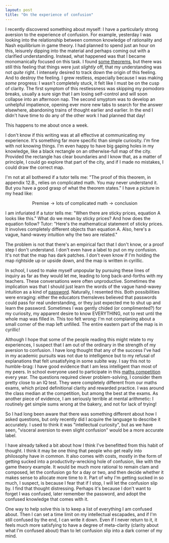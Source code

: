 ```yaml
---
layout: post
title: "On the experience of confusion"
---
```


I recently discovered something about myself: I have a particularly strong aversion to the experience of confusion. For example, yesterday I was looking into the relationship between common knowledge of rationality and Nash equilibrium in game theory. I had planned to spend just an hour on this, leisurely dipping into the material and perhaps coming out with a clarified understanding. Instead, what happened was that I became monomanically focused on this task. I found [some theorems](https://www.jstor.org/stable/pdf/2171725.pdf), but there was still this feeling that things were just _slightly_ off, that my understanding was not _quite_ right. I intensely desired to track down the origin of this feeling. And to destroy the feeling. I grew restless, especially because I was making _some_ progress: I wasn't completely stuck, it felt like I must be on the cusp of clarity. The first symptom of this restlessness was skipping my pomodoro breaks, usually a sure sign that I am losing self-control and will soon collapse into an afternoon nap. The second smyptom was to develop an unhelpful impatience, opening ever more new tabs to search for the answer elsewhere, abandoning trains of thought earlier and earlier. In the end I didn't have time to do any of the other work I had planned that day!

This happens to me about once a week.

I don't know if this writing was at all effective at communicating my experience. It's something far more specific than simple curiosity. I'm fine with not knowing things. I'm even happy to have big gaping holes in my knowledge, like a black rectangle on an otherwise-full map of the city. Provided the rectangle has clear boundaries and I know that, as a matter of principle, I could go explore that part of the city, and if I made no mistakes, I could draw the correct map. 

I'm not at all bothered if a tutor tells me: "The proof of this theorem, in appendix 12.B., relies on complicated math. You may never understand it. But you have a good grasp of what the theorem states." I have a picture in my head like:

$$\text{Premise} \rightarrow \text{lots of complicated math} \rightarrow \text{conclusion}$$

I am infuriated if a tutor tells me: "When there are sticky prices, equation A looks like this." What do we mean by sticky prices? And how does the equation follow? Tutor: "Here's the mathematical statement of sticky prices. It involves completely different objects than equation A. Also, here's a vague, hand-wavey intuition why the two are related."

The problem is not that there's an empirical fact that I don't know, or a proof step I don't understand. I don't even have a label to put on my confusion. It's not that the map has dark patches. I don't even know if I'm holding the map rightside up or upside down, and the map is written in cyrillic.

In school, I used to make myself unpopular by pursuing these lines of inquiry as far as they would let me, leading to long back-and-forths with my teachers. These conversations were often unproductive. Sometimes the implication was that I should just learn the words of the vague hand-wavey intuition as a kind of [password](http://lesswrong.com/lw/iq/guessing_the_teachers_password/). Naturally, I resented this. Both possibilities were enraging: either the educators themsleves believed that passwords could pass for real understanding, or they just expected me to shut up and learn the password. Sometimes I was gently chided (or complimented?) for my curiosity, my apparent desire to know EVERYTHING, not to rest until the whole map was filled in. This too felt wrong: I'm not complaning about a small corner of the map left unfilled. The entire eastern part of the map is in cyrillic!

Although I hope that some of the people reading this might relate to my experiences, I suspect that I am out of the ordinary in the strength of my aversion to confusion. I have long thought that any of the success I've had in my academic pursuits was not due to intelligence but to my refusal of explanations that felt unsatisfying in some sublte way. I say this not to humble-brag: I have good evidence that I am less intelligent than most of my peers. In school everyone used to participate in this [maths competition](https://en.wikipedia.org/wiki/Mathematical_Kangaroo) every year. The questions required clever problem-solving, I consider them pretty close to an IQ test. They were completely different from our maths exams, which prized definitional clarity and rewarded practice. I was around the class median at the competition, but among the best at the exams. As another piece of evidence, I am seriously terrible at mental arithmetic: I routinely get simple sums wrong at the bakery, and not for lack of trying!

So I had long been aware that there was something different about how I asked questions, but only recently did I acquire the language to describe it accurately. I used to think it was "intellectual curiosity", but as we have seen, "visceral aversion to even slight confusion" would be a more accurate label. 

I have already talked a bit about how I think I've benefitted from this habit of thought. I think it may be one thing that people who get really into philosophy have in common. It also comes with costs, mostly in the form of getting sucked into a productivity-wrecking hole of confusion, like with the game theory example. It would be much more rational to remain clam and composed, let the confusion go for a day or two, and then decide whether it makes sense to allocate more time to it. Part of why I'm getting sucked in so much, I suspect, is because I fear that if I stop, I will let the confusion slip by. I find that thought distressing. Perhaps it's because I don't want to forget I was confused, later remember the password, and adopt the confused knowledge that comes with it.

One way to help solve this is to keep a list of everything I am confused about. Then I can set a time limit on my intellectual escapades, and if I'm still confused by the end, I can write it down. Even if I never return to it, it feels much more satisfying to have a degree of meta-clarity (clarity about what I'm confused about) than to let confusion slip into a dark corner of my mind.